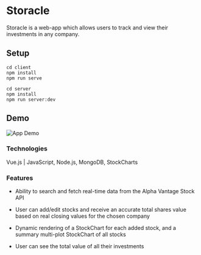 # Storacle

Storacle is a web-app which allows users to track and view their investments in any company.

## Setup

```
cd client
npm install
npm run serve
```

```
cd server
npm install
npm run server:dev
```

## Demo

![App Demo](public/storacle_demo.gif)

### Technologies

Vue.js | JavaScript, Node.js, MongoDB, StockCharts

### Features

- Ability to search and fetch real-time data from the Alpha Vantage Stock API

- User can add/edit stocks and receive an accurate total shares value based on real closing values for the chosen company

- Dynamic rendering of a StockChart for each added stock, and a summary multi-plot StockChart of all stocks

- User can see the total value of all their investments

